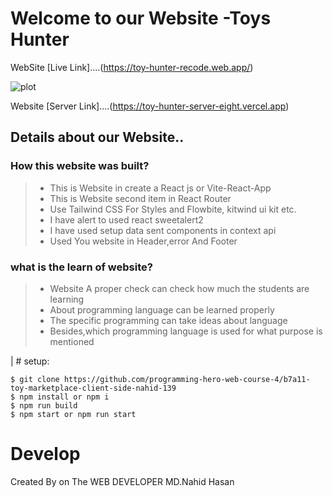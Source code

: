 # Welcome to our Website -Toys Hunter

WebSite  [Live Link]....(https://toy-hunter-recode.web.app/) 

![plot](https://i.ibb.co/zmyP8gv/HD-wallpaper-batman-logo-batman-superheroes-logo-modified.png)

Website [Server Link]....(https://toy-hunter-server-eight.vercel.app)


## Details about our Website..
### How this website  was built?
> * This is Website in create a React js or Vite-React-App
> * This is Website second item in React Router
> * Use Tailwind CSS For Styles and Flowbite, kitwind ui kit etc.
> * I have alert to used react sweetalert2
> * I have used setup  data sent components in context api
> * Used You website in Header,error And Footer


### what is the learn of website?
> * Website A proper check can check how much the students are learning
> * About programming language can be learned properly
> * The specific programming can take ideas about language
> * Besides,which programming language is used for what purpose is mentioned

| # setup:


```
$ git clone https://github.com/programming-hero-web-course-4/b7a11-toy-marketplace-client-side-nahid-139
$ npm install or npm i
$ npm run build  
$ npm start or npm run start
```

# Develop

Created By on The WEB DEVELOPER MD.Nahid Hasan






